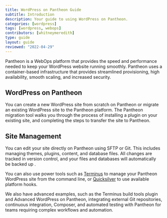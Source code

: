 ```yaml
---
title: WordPress on Pantheon Guide
subtitle: Introduction
description: Your guide to using WordPress on Pantheon.
categories: [wordpress]
tags: [wordpress, webops]
contributors: [whitneymeredith]
type: guide
layout: guide
reviewed: "2022-04-29"
---
```


Pantheon is a WebOps platform that provides the speed and performance needed to keep your WordPress website running smoothly. Pantheon uses a container-based infrastructure that provides streamlined provisioning, high availability, smooth scaling, and increased security.

## WordPress on Pantheon

You can create a new WordPress site from scratch on Pantheon or migrate an existing WordPress site to the Pantheon platform. The Pantheon migration tool walks you through the process of installing a plugin on your existing site, and completing the steps to transfer the site to Pantheon. 

## Site Management

You can edit your site directly on Pantheon using SFTP or Git. This includes  managing themes, plugins, content, and database files. All changes are tracked in version control, and your files and databases will automatically be backed up .

You can also use power tools such as [Terminus](/terminus) to manage your Pantheon WordPress site from the command line, or [Quicksilver](/quicksilver) to use available platform hooks. 


We also have advanced examples, such as the Terminus build tools plugin and Advanced WordPress on Pantheon, integrating external Git repositories, continuous integration, Composer, and automated testing with Pantheon for teams requiring complex workflows and automation.



